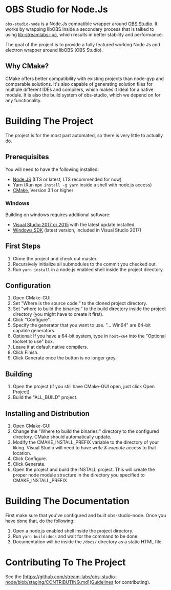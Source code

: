 # OBS Studio for Node.Js
`obs-studio-node` is a Node.Js compatible wrapper around [OBS Studio](https://github.com/stream-labs/obs-studio). It works by wrapping libOBS inside a secondary process that is talked to using [lib-streamlabs-ipc](https://github.com/stream-labs/lib-streamlabs-ipc), which results in better stability and performance.

The goal of the project is to provide a fully featured working Node.Js and electron wrapper around libOBS (OBS Studio). 

## Why CMake?
CMake offers better compatibility with existing projects than node-gyp and comparable solutions. It's also capable of generating solution files for multiple different IDEs and compilers, which makes it ideal for a native module. It is also the build system of obs-studio, which we depend on for any functionality.

# Building The Project
The project is for the most part automated, so there is very little to actually do.

## Prerequisites
You will need to have the following installed:

* [Node.JS](https://nodejs.org/en/) (LTS or latest, LTS recommended for now)
* Yarn (Run `npm install -g yarn` inside a shell with node.js access)
* [CMake](https://cmake.org/), Version 3.1 or higher

### Windows
Building on windows requires additional software:

* [Visual Studio 2017 or 2015](https://visualstudio.microsoft.com/) with the latest update installed.
* [Windows SDK](https://developer.microsoft.com/en-us/windows/downloads/windows-10-sdk) (latest version, included in Visual Studio 2017)

## First Steps
1. Clone the project and check out master.
2. Recursively initialize all submodules to the commit you checked out.
3. Run `yarn install` in a node.js enabled shell inside the project directory.

## Configuration
1. Open CMake-GUI.
2. Set "Where is the source code:" to the cloned project directory.
3. Set "where to build the binaries:" to the build directory inside the project directory (you might have to create it first).
4. Click "Configure".
5. Specify the generator that you want to use. "... Win64" are 64-bit capable generators.
6. Optional: If you have a 64-bit system, type in `host=x64` into the "Optional toolset to use" box.
7. Leave it at default native compilers.
8. Click Finish.
9. Click Generate once the button is no longer grey.

## Building
1. Open the project (if you still have CMake-GUI open, just click Open Project)
2. Build the "ALL_BUILD" project.

## Installing and Distribution
1. Open CMake-GUI
2. Change the "Where to build the binaries:" directory to the configured directory. CMake should automatically update.
3. Modify the CMAKE_INSTALL_PREFIX variable to the directory of your liking. Visual Studio will need to have _write & execute_ access to that location.
4. Click Configure.
5. Click Generate.
6. Open the project and build the INSTALL project. This will create the proper node module structure in the directory you specified to CMAKE_INSTALL_PREFIX

# Building The Documentation
First make sure that you've configured and built obs-studio-node. Once you have done that, do the following:

1. Open a node.js enabled shell inside the project directory.
2. Run `yarn build:docs` and wait for the command to be done.
3. Documentation will be inside the `/docs/` directory as a static HTML file.

# Contributing To The Project
See the [https://github.com/stream-labs/obs-studio-node/blob/staging/CONTRIBUTING.md](Guidelines for contributing).
